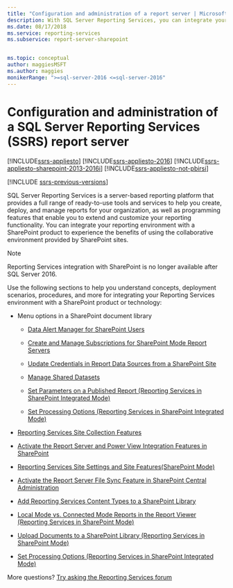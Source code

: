```yaml
---
title: "Configuration and administration of a report server | Microsoft Docs"
description: With SQL Server Reporting Services, you can integrate your reporting environment with a SharePoint product to use collaboration provided by SharePoint sites.
ms.date: 08/17/2018
ms.service: reporting-services
ms.subservice: report-server-sharepoint


ms.topic: conceptual
author: maggiesMSFT
ms.author: maggies
monikerRange: ">=sql-server-2016 <=sql-server-2016"
---
```

# Configuration and administration of a SQL Server Reporting Services (SSRS) report server

[!INCLUDE[ssrs-appliesto](../../includes/ssrs-appliesto.md)] [!INCLUDE[ssrs-appliesto-2016](../../includes/ssrs-appliesto-2016.md)] [!INCLUDE[ssrs-appliesto-sharepoint-2013-2016i](../../includes/ssrs-appliesto-sharepoint-2013-2016.md)] [!INCLUDE[ssrs-appliesto-not-pbirsi](../../includes/ssrs-appliesto-not-pbirs.md)]

[!INCLUDE [ssrs-previous-versions](../../includes/ssrs-previous-versions.md)]

SQL Server Reporting Services is a server-based reporting platform that provides a full range of ready-to-use tools and services to help you create, deploy, and manage reports for your organization, as well as programming features that enable you to extend and customize your reporting functionality. You can integrate your reporting environment with a SharePoint product to experience the benefits of using the collaborative environment provided by SharePoint sites.

> [!NOTE]
> Reporting Services integration with SharePoint is no longer available after SQL Server 2016.

Use the following sections to help you understand concepts, deployment scenarios, procedures, and more for integrating your Reporting Services environment with a SharePoint product or technology:  
  
-   Menu options in a SharePoint document library  
  
    -   [Data Alert Manager for SharePoint Users](../../reporting-services/data-alert-manager-for-sharepoint-users.md)  
  
    -   [Create and Manage Subscriptions for SharePoint Mode Report Servers](../../reporting-services/subscriptions/create-and-manage-subscriptions-for-sharepoint-mode-report-servers.md)  
  
    -   [Update Credentials in Report Data Sources from a SharePoint Site](../../reporting-services/report-data/update-credentials-in-report-data-sources-from-a-sharepoint-site.md)  
  
    -   [Manage Shared Datasets](../../reporting-services/report-data/manage-shared-datasets.md)  
  
    -   [Set Parameters on a Published Report &#40;Reporting Services in SharePoint Integrated Mode&#41;](../../reporting-services/report-design/set-parameters-on-a-published-report-sharepoint-integrated-mode.md)  
  
    -   [Set Processing Options &#40;Reporting Services in SharePoint Integrated Mode&#41;](../../reporting-services/report-server-sharepoint/set-processing-options-reporting-services-in-sharepoint-integrated-mode.md)  
  
-   [Reporting Services Site Collection Features](../../reporting-services/report-server-sharepoint/site-collection-features-reporting-services.md)  
  
-   [Activate the Report Server and Power View Integration Features in SharePoint](../../reporting-services/report-server-sharepoint/site-collection-features-report-server-and-power-view.md)  
  
-   [Reporting Services Site Settings and Site Features&#40;SharePoint Mode&#41;](../../reporting-services/report-server-sharepoint/site-settings-and-features-reporting-services.md)  
  
-   [Activate the Report Server File Sync Feature in SharePoint Central Administration](../../reporting-services/report-server-sharepoint/activate-the-report-server-file-sync-feature-in-sharepoint-ca.md)  
  
-   [Add Reporting Services Content Types to a SharePoint Library](../../reporting-services/report-server-sharepoint/add-reporting-services-content-types-to-a-sharepoint-library.md)  
  
-   [Local Mode vs. Connected Mode Reports in the Report Viewer &#40;Reporting Services in SharePoint Mode&#41;](../../reporting-services/report-server-sharepoint/local-mode-vs-connected-mode-reports-in-the-report-viewer.md)  
  
-   [Upload Documents to a SharePoint Library &#40;Reporting Services in SharePoint Mode&#41;](../../reporting-services/report-server-sharepoint/upload-documents-to-a-sharepoint-library-reporting-services-in-sharepoint-mode.md)  
  
-   [Set Processing Options &#40;Reporting Services in SharePoint Integrated Mode&#41;](../../reporting-services/report-server-sharepoint/set-processing-options-reporting-services-in-sharepoint-integrated-mode.md)  
  
More questions? [Try asking the Reporting Services forum](https://go.microsoft.com/fwlink/?LinkId=620231)
